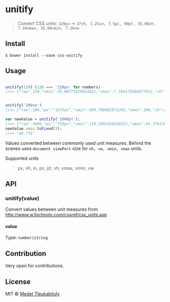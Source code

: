 # unitify

> Convert CSS units: `120px` → `37vh, 1.25in, 7.5pc, 90pt, 35.08vh, 7.16vmax, 35.08vmin, 7.16vw`


## Install

```
$ bower install --save css-unitify
```


## Usage

```js

unitify(120) (120 === '120px' for numbers)
//=> {"raw":120,"vmin":35.08771929824562,"vmax":7.164179104477612,"vh":35.08771929824562,"vw":7.164179104477612,"in":1.25,"pt":90,"pc":7.5}


unitify('100vw')
//=> {"raw":100,"px":"1675px","vmin":489.766081871345,"vmax":100,"vh":489.766081871345,"in":17.447916666666668,"pt":1256.25,"pc":104.6875}

var newValue = unitify('1000pt');
//=> {"raw":1000,"px":"750px","vmin":219.2982456140351,"vmax":44.776119402985074,"vw":44.776119402985074,"vh":219.2982456140351,"in":7.8125,"pc":46.875}
newValue.vmax.toFixed(3);
//=> "44.776"
```

Values converted between commonly used unit measures. Behind the scenes uses `document viewPort` size for `vh, vw, vmin, vmax` units.

Supported units
> px, vh, in, pc, pt, vh, vmax, vmin, vw


## API

### unitify(value)

Convert values between unit measures from http://www.w3schools.com/cssref/css_units.asp

#### value

Type: `number|string`

## Contribution

Very open for contributions.


## License

MIT © [Medet Tleukabiluly](http://github.com/vko-online)
